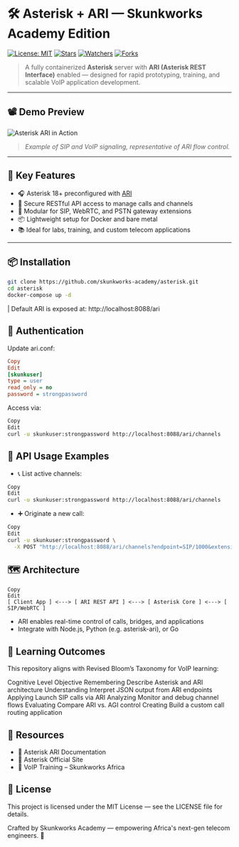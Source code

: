 # 🛠️ Asterisk + ARI — Skunkworks Academy Edition

[![License: MIT](https://img.shields.io/badge/License-MIT-blue.svg)](LICENSE)
[![Stars](https://img.shields.io/github/stars/skunkworks-academy/asterisk?style=social)](https://github.com/skunkworks-academy/asterisk/stargazers)
[![Watchers](https://img.shields.io/github/watchers/skunkworks-academy/asterisk?style=social)](https://github.com/skunkworks-academy/asterisk/watchers)
[![Forks](https://img.shields.io/github/forks/skunkworks-academy/asterisk?style=social)](https://github.com/skunkworks-academy/asterisk/network/members)

> A fully containerized **Asterisk** server with **ARI (Asterisk REST Interface)** enabled — designed for rapid prototyping, training, and scalable VoIP application development.

---

## 📽️ Demo Preview

![Asterisk ARI in Action](https://upload.wikimedia.org/wikipedia/commons/4/4f/Voip-diagram.gif)
> *Example of SIP and VoIP signaling, representative of ARI flow control.*

---

## 🚀 Key Features

- 🎧 Asterisk 18+ preconfigured with [ARI](https://wiki.asterisk.org/wiki/display/AST/Asterisk+13+ARI+Guide)
- 🔐 Secure RESTful API access to manage calls and channels
- 🧱 Modular for SIP, WebRTC, and PSTN gateway extensions
- 📦 Lightweight setup for Docker and bare metal
- 📚 Ideal for labs, training, and custom telecom applications

---

## 📦 Installation

```bash
git clone https://github.com/skunkworks-academy/asterisk.git
cd asterisk
docker-compose up -d
```
| Default ARI is exposed at: http://localhost:8088/ari

## 🔐 Authentication
Update ari.conf:

``` ini
Copy
Edit
[skunkuser]
type = user
read_only = no
password = strongpassword
```

Access via:

``` bash
Copy
Edit
curl -u skunkuser:strongpassword http://localhost:8088/ari/channels
```

## 🧰 API Usage Examples
- 📞 List active channels:

``` bash
Copy
Edit
curl -u skunkuser:strongpassword http://localhost:8088/ari/channels
```

- ➕ Originate a new call:

``` bash
Copy
Edit
curl -u skunkuser:strongpassword \
  -X POST "http://localhost:8088/ari/channels?endpoint=SIP/1000&extension=2000&context=default&priority=1"
```

## 🗺️ Architecture
``` plaintext
Copy
Edit
[ Client App ] <---> [ ARI REST API ] <---> [ Asterisk Core ] <---> [ SIP/WebRTC ]
```
- ARI enables real-time control of calls, bridges, and applications
- Integrate with Node.js, Python (e.g. asterisk-ari), or Go

## 🧪 Learning Outcomes
This repository aligns with Revised Bloom’s Taxonomy for VoIP learning:

Cognitive Level	Objective
Remembering	Describe Asterisk and ARI architecture
Understanding	Interpret JSON output from ARI endpoints
Applying	Launch SIP calls via ARI
Analyzing	Monitor and debug channel flows
Evaluating	Compare ARI vs. AGI control
Creating	Build a custom call routing application

## 🧭 Resources
- 📘 Asterisk ARI Documentation
- 🔧 Asterisk Official Site
- 🧪 VoIP Training – Skunkworks Africa

## 📝 License
This project is licensed under the MIT License — see the LICENSE file for details.

Crafted by Skunkworks Academy — empowering Africa's next-gen telecom engineers. 🚀
